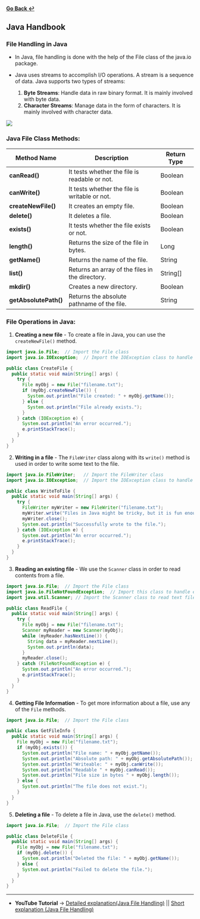 #### [Go Back ↩](../../README.md)

## Java Handbook

### File Handling in Java

- In Java, file handling is done with the help of the File class of the java.io package.

- Java uses streams to accomplish I/O operations. A stream is a sequence of data. Java supports two types of streams:

    1. **Byte Streams**: Handle data in raw binary format. It is mainly involved with byte data.
    2. **Character Streams**: Manage data in the form of characters. It is mainly involved with character data.

<img src="https://images.tpointtech.com/core/images/file-operations-in-java.png" />

### Java File Class Methods:

| **Method Name**       | **Description**                                 | **Return Type** |
| --------------------- | ----------------------------------------------- | --------------- |
| **canRead()**         | It tests whether the file is readable or not.   | Boolean         |
| **canWrite()**        | It tests whether the file is writable or not.   | Boolean         |
| **createNewFile()**   | It creates an empty file.                       | Boolean         |
| **delete()**          | It deletes a file.                              | Boolean         |
| **exists()**          | It tests whether the file exists or not.        | Boolean         |
| **length()**          | Returns the size of the file in bytes.          | Long            |
| **getName()**         | Returns the name of the file.                   | String          |
| **list()**            | Returns an array of the files in the directory. | String[]        |
| **mkdir()**           | Creates a new directory.                        | Boolean         |
| **getAbsolutePath()** | Returns the absolute pathname of the file.      | String          |


### File Operations in Java:

1. **Creating a new file** - To create a file in Java, you can use the `createNewFile()` method.

```java
import java.io.File;  // Import the File class
import java.io.IOException;  // Import the IOException class to handle errors

public class CreateFile {
  public static void main(String[] args) {
    try {
      File myObj = new File("filename.txt");
      if (myObj.createNewFile()) {
        System.out.println("File created: " + myObj.getName());
      } else {
        System.out.println("File already exists.");
      }
    } catch (IOException e) {
      System.out.println("An error occurred.");
      e.printStackTrace();
    }
  }
}
```

2. **Writing in a file** - The `FileWriter` class along with its `write()` method is used in order to write some text to the file.

```java
import java.io.FileWriter;   // Import the FileWriter class
import java.io.IOException;  // Import the IOException class to handle errors

public class WriteToFile {
  public static void main(String[] args) {
    try {
      FileWriter myWriter = new FileWriter("filename.txt");
      myWriter.write("Files in Java might be tricky, but it is fun enough!");
      myWriter.close();
      System.out.println("Successfully wrote to the file.");
    } catch (IOException e) {
      System.out.println("An error occurred.");
      e.printStackTrace();
    }
  }
}
```

3. **Reading an existing file** - We use the `Scanner` class in order to read contents from a file.

```java
import java.io.File;  // Import the File class
import java.io.FileNotFoundException;  // Import this class to handle errors
import java.util.Scanner; // Import the Scanner class to read text files

public class ReadFile {
  public static void main(String[] args) {
    try {
      File myObj = new File("filename.txt");
      Scanner myReader = new Scanner(myObj);
      while (myReader.hasNextLine()) {
        String data = myReader.nextLine();
        System.out.println(data);
      }
      myReader.close();
    } catch (FileNotFoundException e) {
      System.out.println("An error occurred.");
      e.printStackTrace();
    }
  }
}
```

4. **Getting File Information** - To get more information about a file, use any of the `File` methods.

```java
import java.io.File;  // Import the File class

public class GetFileInfo { 
  public static void main(String[] args) {
    File myObj = new File("filename.txt");
    if (myObj.exists()) {
      System.out.println("File name: " + myObj.getName());
      System.out.println("Absolute path: " + myObj.getAbsolutePath());
      System.out.println("Writeable: " + myObj.canWrite());
      System.out.println("Readable " + myObj.canRead());
      System.out.println("File size in bytes " + myObj.length());
    } else {
      System.out.println("The file does not exist.");
    }
  }
}
```
5. **Deleting a file** - To delete a file in Java, use the `delete()` method.

```java
import java.io.File;  // Import the File class

public class DeleteFile {
  public static void main(String[] args) { 
    File myObj = new File("filename.txt"); 
    if (myObj.delete()) { 
      System.out.println("Deleted the file: " + myObj.getName());
    } else {
      System.out.println("Failed to delete the file.");
    } 
  } 
}
```

--- 
- **YouTube Tutorial** → [Detailed explanation(Java File Handling)](https://youtu.be/b35mlSPOlJg?si=0JcQwxBi7oYHFgc7) || [Short explanation (Java File Handling)](https://youtu.be/Vy2l3lGAb2I?si=raLEXEGk7IGAbXcI)